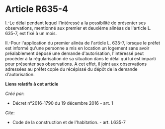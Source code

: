 # Article R635-4

I.-Le délai pendant lequel l'intéressé a la possibilité de présenter ses observations, mentionné aux premier et deuxième
alinéas de l'article L. 635-7, est fixé à un mois. 

II.-Pour l'application du premier alinéa de l'article L. 635-7, lorsque le préfet est informé qu'une personne a mis en
location un logement sans avoir préalablement déposé une demande d'autorisation, l'intéressé peut procéder à la
régularisation de sa situation dans le délai qui lui est imparti pour présenter ses observations. A cet effet, il joint aux
observations adressées au préfet copie du récépissé du dépôt de la demande d'autorisation.

**Liens relatifs à cet article**

_Créé par_:

  - Décret n°2016-1790 du 19 décembre 2016 - art. 1

_Cite_:

  - Code de la construction et de l'habitation. - art. L635-7
